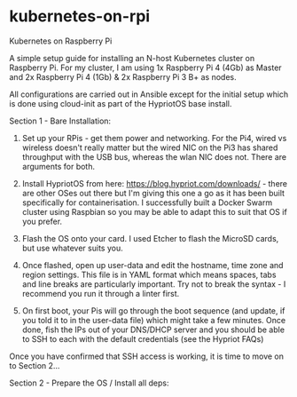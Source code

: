 # kubernetes-on-rpi
Kubernetes on Raspberry Pi


A simple setup guide for installing an N-host Kubernetes cluster on Raspberry Pi. For my cluster, I am using 1x Raspberry Pi 4 (4Gb) as Master and 2x Raspberry Pi 4 (1Gb) & 2x Raspberry Pi 3 B+ as nodes.

All configurations are carried out in Ansible except for the initial setup which is done using cloud-init as part of the HypriotOS base install.

Section 1 - Bare Installation:

1. Set up your RPis - get them power and networking. For the Pi4, wired vs wireless doesn't really matter but the wired NIC on the Pi3 has shared throughput with the USB bus, whereas the wlan NIC does not. There are arguments for both.

2. Install HypriotOS from here: https://blog.hypriot.com/downloads/ - there are other OSes out there but I'm giving this one a go as it has been built specifically for containerisation. I successfully built a Docker Swarm cluster using Raspbian so you may be able to adapt this to suit that OS if you prefer.

3. Flash the OS onto your card. I used Etcher to flash the MicroSD cards, but use whatever suits you.

4. Once flashed, open up user-data and edit the hostname, time zone and region settings. This file is in YAML format which means spaces, tabs and line breaks are particularly important. Try not to break the syntax - I recommend you run it through a linter first.

5. On first boot, your Pis will go through the boot sequence (and update, if you told it to in the user-data file) which might take a few minutes. Once done, fish the IPs out of your DNS/DHCP server and you should be able to SSH to each with the default credentials (see the Hypriot FAQs)

Once you have confirmed that SSH access is working, it is time to move on to Section 2...

Section 2 - Prepare the OS / Install all deps:

